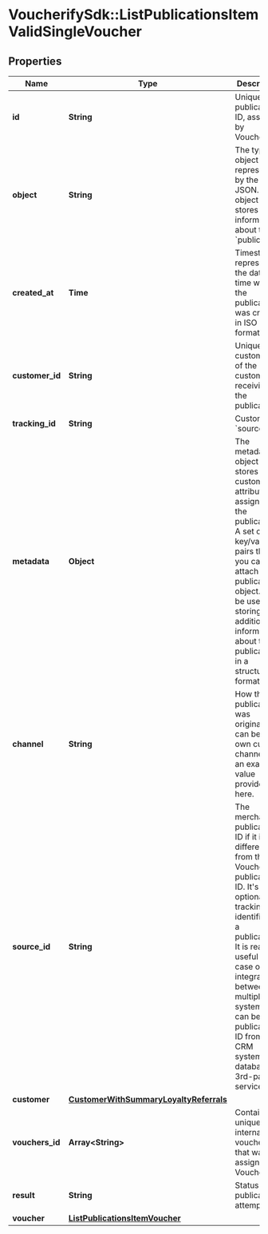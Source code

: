 # VoucherifySdk::ListPublicationsItemValidSingleVoucher

## Properties

| Name | Type | Description | Notes |
| ---- | ---- | ----------- | ----- |
| **id** | **String** | Unique publication ID, assigned by Voucherify. |  |
| **object** | **String** | The type of object represented by the JSON. This object stores information about the &#x60;publication&#x60;. | [default to &#39;publication&#39;] |
| **created_at** | **Time** | Timestamp representing the date and time when the publication was created in ISO 8601 format. |  |
| **customer_id** | **String** | Unique customer ID of the customer receiving the publication. |  |
| **tracking_id** | **String** | Customer&#39;s &#x60;source_id&#x60;. | [optional] |
| **metadata** | **Object** | The metadata object stores all custom attributes assigned to the publication. A set of key/value pairs that you can attach to a publication object. It can be useful for storing additional information about the publication in a structured format. |  |
| **channel** | **String** | How the publication was originated. It can be your own custom channel or an example value provided here. |  |
| **source_id** | **String** | The merchant’s publication ID if it is different from the Voucherify publication ID. It&#39;s an optional tracking identifier of a publication. It is really useful in case of an integration between multiple systems. It can be a publication ID from a CRM system, database or 3rd-party service.  |  |
| **customer** | [**CustomerWithSummaryLoyaltyReferrals**](CustomerWithSummaryLoyaltyReferrals.md) |  |  |
| **vouchers_id** | **Array&lt;String&gt;** | Contains the unique internal voucher ID that was assigned by Voucherify. |  |
| **result** | **String** | Status of the publication attempt. | [default to &#39;SUCCESS&#39;] |
| **voucher** | [**ListPublicationsItemVoucher**](ListPublicationsItemVoucher.md) |  |  |


